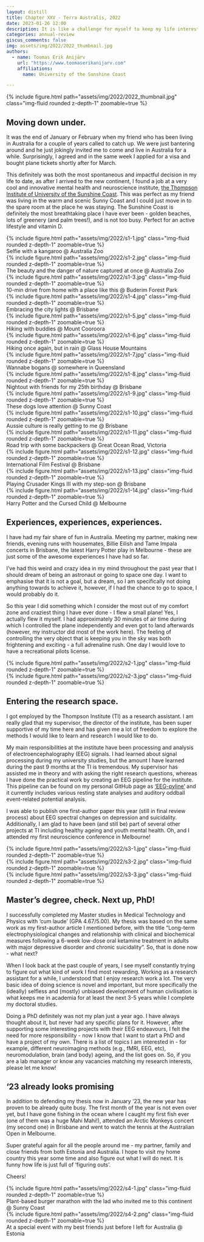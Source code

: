 ```yaml
---
layout: distill
title: Chapter XXV - Terra Australis, 2022
date: 2023-01-26 12:00
description: It is like a challenge for myself to keep my life interesting and constantly changing to gain new experiences and thereby the subjective nature of time passing slows down - that way you can live “longer”. Thus, longevity can be divided in two - living a healthy life and have quantitatively more life years, or having an interesting diverse life and live qualitatively longer. But why not both, right?
categories: annual-review
giscus_comments: false
img: assets/img/2022/2022_thumbnail.jpg
authors:
  - name: Toomas Erik Anijärv
    url: "https://www.toomaserikanijarv.com"
    affiliations:
      name: University of the Sunshine Coast

---
```

<div class="l-body-outset">
    {% include figure.html path="assets/img/2022/2022_thumbnail.jpg" class="img-fluid rounded z-depth-1" zoomable=true %}
</div>

## Moving down under.

It was the end of January or February when my friend who has been living in Australia for a couple of years called to catch up. We were just bantering around and he just jokingly invited me to come and live in Australia for a while. Surprisingly, I agreed and in the same week I applied for a visa and bought plane tickets shortly after for March.

This definitely was both the most spontaneous and impactful decision in my life to date, as after I arrived to the new continent, I found a job at a very cool and innovative mental health and neuroscience institute, [the Thompson Institute of University of the Sunshine Coast](https://www.usc.edu.au/thompson-institute). This was perfect as my friend was living in the warm and scenic Sunny Coast and I could just move in to the spare room at the place he was staying. The Sunshine Coast is definitely the most breathtaking place I have ever been - golden beaches, lots of greenery (and palm trees!), and is not too busy. Perfect for an active lifestyle and vitamin D.

<div class="l-screen">
    <div class="row mt-3">
        <div class="col-sm">
            {% include figure.html path="assets/img/2022/s1-1.jpg" class="img-fluid rounded z-depth-1" zoomable=true %}
            <div class="caption">
                Selfie with a kangaroo @ Australia Zoo
            </div>
        </div>
        <div class="col-sm">
            {% include figure.html path="assets/img/2022/s1-2.jpg" class="img-fluid rounded z-depth-1" zoomable=true %}
            <div class="caption">
                The beauty and the danger of nature captured at once @ Australia Zoo
            </div>
        </div>
        <div class="col-sm">
            {% include figure.html path="assets/img/2022/s1-3.jpg" class="img-fluid rounded z-depth-1" zoomable=true %}
            <div class="caption">
                10-min drive from home with a place like this @ Buderim Forest Park
            </div>
        </div>
        <div class="col-sm">
            {% include figure.html path="assets/img/2022/s1-4.jpg" class="img-fluid rounded z-depth-1" zoomable=true %}
            <div class="caption">
                Embracing the city lights @ Brisbane
            </div>
        </div>
        <div class="col-sm">
            {% include figure.html path="assets/img/2022/s1-5.jpg" class="img-fluid rounded z-depth-1" zoomable=true %}
            <div class="caption">
                Hiking with buddies @ Mount Cooroora
            </div>
        </div>
        <div class="col-sm">
            {% include figure.html path="assets/img/2022/s1-6.jpg" class="img-fluid rounded z-depth-1" zoomable=true %}
            <div class="caption">
                Hiking once again, but in rain @ Glass House Mountains
            </div>
        </div>
        <div class="col-sm">
            {% include figure.html path="assets/img/2022/s1-7.jpg" class="img-fluid rounded z-depth-1" zoomable=true %}
            <div class="caption">
                Wannabe bogans @ somewhere in Queensland
            </div>
        </div>
    </div>
    <div class="row mt-3">
        <div class="col-sm">
            {% include figure.html path="assets/img/2022/s1-8.jpg" class="img-fluid rounded z-depth-1" zoomable=true %}
            <div class="caption">
                Nightout with friends for my 25th birthday @ Brisbane
            </div>
        </div>
        <div class="col-sm">
            {% include figure.html path="assets/img/2022/s1-9.jpg" class="img-fluid rounded z-depth-1" zoomable=true %}
            <div class="caption">
                These dogs love attention @ Sunny Coast
            </div>
        </div>
        <div class="col-sm">
            {% include figure.html path="assets/img/2022/s1-10.jpg" class="img-fluid rounded z-depth-1" zoomable=true %}
            <div class="caption">
                Aussie culture is really getting to me @ Brisbane
            </div>
        </div>
        <div class="col-sm">
            {% include figure.html path="assets/img/2022/s1-11.jpg" class="img-fluid rounded z-depth-1" zoomable=true %}
            <div class="caption">
                Road trip with some backpackers @ Great Ocean Road, Victoria
            </div>
        </div>
        <div class="col-sm">
            {% include figure.html path="assets/img/2022/s1-12.jpg" class="img-fluid rounded z-depth-1" zoomable=true %}
            <div class="caption">
                International Film Festival @ Brisbane
            </div>
        </div>
        <div class="col-sm">
            {% include figure.html path="assets/img/2022/s1-13.jpg" class="img-fluid rounded z-depth-1" zoomable=true %}
            <div class="caption">
                Playing Crusader Kings III with my step-son @ Brisbane
            </div>
        </div>
        <div class="col-sm">
            {% include figure.html path="assets/img/2022/s1-14.jpg" class="img-fluid rounded z-depth-1" zoomable=true %}
            <div class="caption">
                Harry Potter and the Cursed Child @ Melbourne
            </div>
        </div>
    </div>
</div>

## Experiences, experiences, experiences.

I have had my fair share of fun in Australia. Meeting my partner, making new friends, evening runs with housemates, Billie Eilish and Tame Impala concerts in Brisbane, the latest Harry Potter play in Melbourne - these are just some of the awesome experiences I have had so far.

I’ve had this weird and crazy idea in my mind throughout the past year that I should dream of being an astronaut or going to space one day. I want to emphasise that it is not a goal, but a dream, so I am specifically not doing anything towards to achieve it, however, if I had the chance to go to space, I would probably do it.

So this year I did something which I consider the most out of my comfort zone and craziest thing I have ever done - I flew a small plane! Yes, I actually flew it myself. I had approximately 30 minutes of air time during which I controlled the plane independently and even got to land afterwards (however, my instructor did most of the work here). The feeling of controlling the very object that is keeping you in the sky was both frightening and exciting - a full adrenaline rush. One day I would love to have a recreational pilots license.

<div class="l-body">
    <div class="row mt-3">
        <div class="col-sm mt-3 mt-md-0">
            {% include figure.html path="assets/img/2022/s2-1.jpg" class="img-fluid rounded z-depth-1" zoomable=true %}
        </div>
        <div class="col-sm mt-3 mt-md-0">
            {% include figure.html path="assets/img/2022/s2-3.jpg" class="img-fluid rounded z-depth-1" zoomable=true %}
        </div>
    </div>
</div>

## Entering the research space.

I got employed by the Thompson Institute (TI) as a research assistant. I am really glad that my supervisor, the director of the institute, has been super supportive of my time here and has given me a lot of freedom to explore the methods I would like to learn and research I would like to do.

My main responsibilities at the institute have been processing and analysis of electroencephalography (EEG) signals. I had learned about signal processing during my university studies, but the amount I have learned during the past 9 months at the TI is tremendous. My supervisor has assisted me in theory and with asking the right research questions, whereas I have done the practical work by creating an EEG pipeline for the institute. This pipeline can be found on my personal GitHub page as [‘EEG-pyline’](https://github.com/teanijarv/EEG-pyline) and it currently includes various resting state analyses and auditory oddball event-related potential analysis.

I was able to publish one first-author paper this year (still in final review process) about EEG spectral changes on depression and suicidality. Additionally, I am glad to have been (and still be) part of several other projects at TI including healthy ageing and youth mental health. Oh, and I attended my first neuroscience conference in Melbourne!

<div class="l-page-outset">
    <div class="row mt-3">
        <div class="col-sm mt-3 mt-md-0">
            {% include figure.html path="assets/img/2022/s3-1.jpg" class="img-fluid rounded z-depth-1" zoomable=true %}
        </div>
        <div class="col-sm mt-3 mt-md-0">
            {% include figure.html path="assets/img/2022/s3-2.jpg" class="img-fluid rounded z-depth-1" zoomable=true %}
        </div>
        <div class="col-sm mt-3 mt-md-0">
            {% include figure.html path="assets/img/2022/s3-3.jpg" class="img-fluid rounded z-depth-1" zoomable=true %}
        </div>
    </div>
</div>

## Master’s degree, check. Next up, PhD!

I successfully completed my Master studies in Medical Technology and Physics with ‘cum laude’ (GPA 4.67/5.00). My thesis was based on the same work as my first-author article I mentioned before, with the title “Long-term electrophysiological changes and relationship with clinical and biochemical measures following a 6-week low-dose oral ketamine treatment in adults with major depressive disorder and chronic suicidality”. So, that is done now - what next?

When I look back at the past couple of years, I see myself constantly trying to figure out what kind of work I find most rewarding. Working as a research assistant for a while, I understood that I enjoy research work a lot. The very basic idea of doing science is novel and important, but more specifically the (ideally) selfless and (mostly) unbiased development of human civilisation is what keeps me in academia for at least the next 3-5 years while I complete my doctoral studies. 

Doing a PhD definitely was not my plan just a year ago. I have always thought about it, but never had any specific plans for it. However, after supporting some interesting projects with their EEG endeavours, I felt the need for more responsibility - now I know that I want to start a PhD and have a project of my own. There is a list of topics I am interested in - for example, different neuroimaging methods (e.g., fMRI, EEG, etc), neuromodulation, brain (and body) ageing, and the list goes on. So, if you are a lab manager or know any vacancies matching my research interests, please let me know!

## ‘23 already looks promising

In addition to defending my thesis now in January ‘23, the new year has proven to be already quite busy. The first month of the year is not even over yet, but I have gone fishing in the ocean where I caught my first fish ever (one of them was a huge Mahi Mahi!), attended an Arctic Monkeys concert (my second one) in Brisbane and went to watch the tennis at the Australian Open in Melbourne.

Super grateful again for all the people around me - my partner, family and close friends from both Estonia and Australia. I hope to visit my home country this year some time and also figure out what I will do next. It is funny how life is just full of ‘figuring outs’. 

Cheers!

<div class="l-page-outset">
    <div class="row mt-3">
        <div class="col-sm mt-3 mt-md-0">
            {% include figure.html path="assets/img/2022/s4-1.jpg" class="img-fluid rounded z-depth-1" zoomable=true %}
            <div class="caption">
                Plant-based burger marathon with the lad who invited me to this continent @ Sunny Coast
            </div>
        </div>
        <div class="col-sm mt-3 mt-md-0">
            {% include figure.html path="assets/img/2022/s4-2.png" class="img-fluid rounded z-depth-1" zoomable=true %}
            <div class="caption">
                At a special event with my best friends just before I left for Australia @ Estonia
            </div>
        </div>
    </div>
</div>